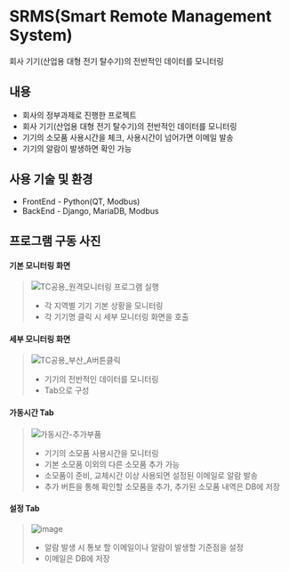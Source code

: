 # SRMS(Smart Remote Management System)
회사 기기(산업용 대형 전기 탈수기)의 전반적인 데이터를 모니터링
## 내용

 * 회사의 정부과제로 진행한 프로젝트
 * 회사 기기(산업용 대형 전기 탈수기)의 전반적인 데이터를 모니터링
 * 기기의 소모품 사용시간을 체크, 사용시간이 넘어가면 이메일 발송
 * 기기의 알람이 발생하면 확인 가능

## 사용 기술 및 환경

* FrontEnd - Python(QT, Modbus)
* BackEnd - Django, MariaDB, Modbus


## 프로그램 구동 사진 

#### 기본 모니터링 화면 
> ![TC공용_원격모니터링 프로그램 실행](https://user-images.githubusercontent.com/46432795/99750169-3fd97e00-2b23-11eb-8b34-eac280f26799.JPG)
> * 각 지역별 기기 기본 상황을 모니터링
> * 각 기기명 클릭 시 세부 모니터링 화면을 호출

#### 세부 모니터링 화면 
> ![TC공용_부산_A버튼클릭](https://user-images.githubusercontent.com/46432795/99750460-c8f0b500-2b23-11eb-9417-8b296739305e.JPG)
> * 기기의 전반적인 데이터를 모니터링
> * Tab으로 구성

#### 가동시간 Tab 
> ![가동시간-추가부품](https://user-images.githubusercontent.com/46432795/99750624-0d7c5080-2b24-11eb-9587-1d4f24e4b693.JPG)
> * 기기의 소모품 사용시간을 모니터링
> * 기본 소모품 이외의 다른 소모품 추가 가능
> * 소모품이 준비, 교체시간 이상 사용되면 설정된 이메일로 알람 발송
> * 추가 버튼을 통해 확인할 소모품을 추가, 추가된 소모품 내역은 DB에 저장

#### 설정 Tab 
> ![image](https://user-images.githubusercontent.com/46432795/115640530-25196880-a352-11eb-8250-bb15a01356aa.png)
> * 알람 발생 시 통보 할 이메일이나 알람이 발생할 기준점을 설정
> * 이메일은 DB에 저장







